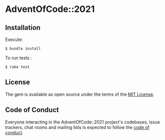 # AdventOfCode::2021

## Installation

Execute:

    $ bundle install

To run tests :

    $ rake test

## License

The gem is available as open source under the terms of the [MIT License](https://opensource.org/licenses/MIT).

## Code of Conduct

Everyone interacting in the AdventOfCode::2021 project's codebases, issue trackers, chat rooms and mailing lists is expected to follow the [code of conduct](https://github.com/[USERNAME]/advent-of-code-2021/blob/master/CODE_OF_CONDUCT.md).
